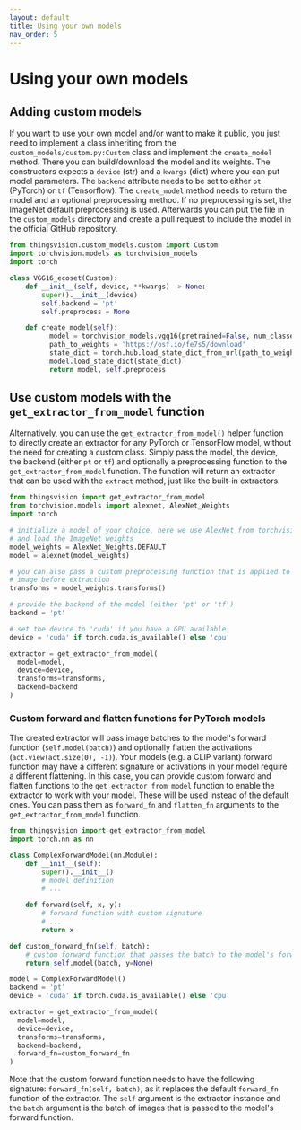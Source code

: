 ```yaml
---
layout: default
title: Using your own models
nav_order: 5
---
```


# Using your own models

## Adding custom models

If you want to use your own model and/or want to make it public, you just need to implement a class inheriting from the `custom_models/custom.py:Custom` class and implement the `create_model` method.
There you can build/download the model and its weights. The constructors expects a `device` (str) and a `kwargs` (dict) where you can put model parameters. The `backend` attribute needs to be set to either `pt` (PyTorch) or `tf` (Tensorflow). The `create_model` method needs to return the model and an optional preprocessing method. If no preprocessing is set, the ImageNet default preprocessing is used. Afterwards you can put the file in the `custom_models` directory and create a pull request to include the model in the official GitHub repository.

```python
from thingsvision.custom_models.custom import Custom
import torchvision.models as torchvision_models
import torch

class VGG16_ecoset(Custom):
    def __init__(self, device, **kwargs) -> None:
        super().__init__(device)
        self.backend = 'pt'
        self.preprocess = None

    def create_model(self):
          model = torchvision_models.vgg16(pretrained=False, num_classes=565)
          path_to_weights = 'https://osf.io/fe7s5/download'
          state_dict = torch.hub.load_state_dict_from_url(path_to_weights, map_location=self.device)
          model.load_state_dict(state_dict)
          return model, self.preprocess
```

## Use custom models with the `get_extractor_from_model` function
Alternatively, you can use the `get_extractor_from_model()` helper function to directly create an extractor for any PyTorch or TensorFlow model, without the need for creating a custom class. Simply pass the model, the device, the backend (either `pt` or `tf`) and optionally a preprocessing function to the `get_extractor_from_model` function. The function will return an extractor that can be used with the `extract` method, just like the built-in extractors.

```python
from thingsvision import get_extractor_from_model
from torchvision.models import alexnet, AlexNet_Weights
import torch

# initialize a model of your choice, here we use AlexNet from torchvision 
# and load the ImageNet weights
model_weights = AlexNet_Weights.DEFAULT
model = alexnet(model_weights)

# you can also pass a custom preprocessing function that is applied to every 
# image before extraction
transforms = model_weights.transforms()

# provide the backend of the model (either 'pt' or 'tf')
backend = 'pt'

# set the device to 'cuda' if you have a GPU available
device = 'cuda' if torch.cuda.is_available() else 'cpu'

extractor = get_extractor_from_model(
  model=model, 
  device=device,
  transforms=transforms,
  backend=backend
)
```

### Custom forward and flatten functions for PyTorch models
The created extractor will pass image batches to the model's forward function (`self.model(batch)`) and optionally flatten the activations (`act.view(act.size(0), -1)`). Your models (e.g. a CLIP variant) forward function may have a different signature or activations in your model require a different flattening. In this case, you can provide custom forward and flatten functions to the `get_extractor_from_model` function to enable the extractor to work with your model. These will be used instead of the default ones. You can pass them as `forward_fn` and `flatten_fn` arguments to the `get_extractor_from_model` function.

```python
from thingsvision import get_extractor_from_model
import torch.nn as nn

class ComplexForwardModel(nn.Module):
    def __init__(self):
        super().__init__()
        # model definition 
        # ...

    def forward(self, x, y):
        # forward function with custom signature
        # ...
        return x

def custom_forward_fn(self, batch):
    # custom forward function that passes the batch to the model's forward function
    return self.model(batch, y=None)

model = ComplexForwardModel()
backend = 'pt'
device = 'cuda' if torch.cuda.is_available() else 'cpu'

extractor = get_extractor_from_model(
  model=model, 
  device=device,
  transforms=transforms,
  backend=backend,
  forward_fn=custom_forward_fn
)
```

Note that the custom forward function needs to have the following signature: `forward_fn(self, batch)`, as it replaces the default `forward_fn` function of the extractor. The `self` argument is the extractor instance and the `batch` argument is the batch of images that is passed to the model's forward function. 